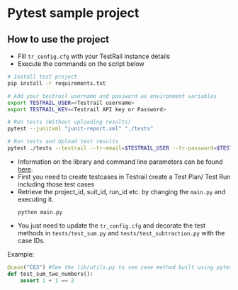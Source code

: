 # Pytest sample project

## How to use the project

- Fill `tr_config.cfg` with your TestRail instance details
- Execute the commands on the script below

```sh
# Install test project
pip install -r requirements.txt

# Add your testrail username and password as environment variables
export TESTRAIL_USER=<Testrail username>
export TESTRAIL_KEY=<Testrail API key or Password>

# Run tests (Without uploading results)
pytest --junitxml "junit-report.xml" "./tests"

# Run tests and Upload test results
pytest ./tests --testrail --tr-email=$TESTRAIL_USER --tr-password=$TESTRAIL_KEY --tr-config=tr_config.cfg
```

- Information on the library and command line parameters can be found [here](https://github.com/allankp/pytest-testrail#usage).
- First you need to create testcases in Testrail create a Test Plan/ Test Run including those test cases
- Retrieve the project_id, suit_id, run_id etc. by changing the ```main.py``` and executing it.
    ```commandline
  python main.py
  ```
- You just need to update the ```tr_config.cfg``` and decorate the test methods in ```tests/test_sum.py``` and ```tests/test_subtraction.py``` with the case IDs.

Example: 
```python
@case("C63") #See the lib/utils.py to see case method built using pytest_testrail.plugin to avoid longer decorator names
def test_sum_two_numbers():
    assert 1 + 1 == 2
```